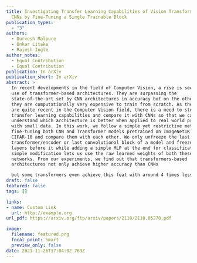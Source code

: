 ```yaml
---
title: Investigating Transfer Learning Capabilities of Vision Transformers and
  CNNs by Fine-Tuning a Single Trainable Block
publication_types:
  - "3"
authors:
  - Durvesh Malpure
  - Onkar Litake
  - Rajesh Ingle
author_notes:
  - Equal Contribution
  - Equal Contribution
publication: In arXiv
publication_short: In arXiv
abstract: >
  In recent developments in the field of Computer Vision, a rise is seen in the
  use of transformer-based architectures. They are surpassing the
  state-of-the-art set by CNN architectures in accuracy but on the other hand,
  they are computationally very expensive to train from scratch. As these models
  are quite recent in the Computer Vision field, there is a need to study it’s
  transfer learning capabilities and compare it with CNNs so that we can
  understand which architecture is better when applied to real world problems
  with small data. In this work, we follow a simple yet restrictive method for
  fine-tuning both CNN and Transformer models pretrained on ImageNet1K on
  CIFAR-10 and compare them with each other. We only unfreeze the last
  transformer/encoder or last convolutional block of a model and freeze all the
  layers before it while adding a simple MLP at the end for classification. This
  simple modification lets us use the raw learned weights of both these neural
  networks. From our experiments, we find out that transformers-based
  architectures not only achieve higher accuracy than CNNs

  but some transformers even achieve this feat with around 4 times lesser number of parameters.
draft: false
featured: false
tags: []

links:
- name: Custom Link
  url: http://example.org
url_pdf: https://arxiv.org/ftp/arxiv/papers/2110/2110.05270.pdf

image:
  filename: featured.png
  focal_point: Smart
  preview_only: false
date: 2021-11-26T17:04:02.769Z
---
```


